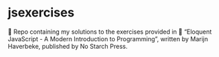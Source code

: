 # jsexercises
:loudspeaker: Repo containing my solutions to the exercises provided in :green_book: &ldquo;Eloquent JavaScript - A Modern Introduction to Programming&rdquo;, written by Marijn Haverbeke, published by No Starch Press.
